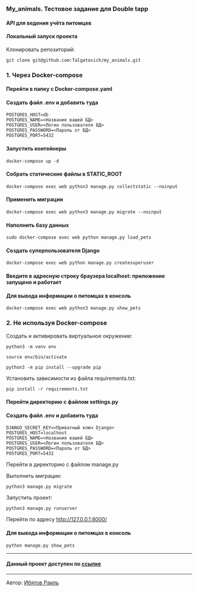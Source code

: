 ### My_animals. Тестовое задание для Double tapp

#### API для ведения учёта питомцев

#### Локальный запуск проекта

Клонировать репозиторий:

```
git clone git@github.com:Talgatovich/my_animals.git
```

### 1. Через Docker-compose

#### Перейти в папку с Docker-compose.yaml

#### Создать файл .env и добавить туда

```
POSTGRES_HOST=db
POSTGRES_NAME=<Название вашей БД>
POSTGRES_USER=<Логин пользователя БД>
POSTGRES_PASSWORD=<Пароль от БД>
POSTGRES_PORT=5432
```

#### Запустить контейнеры

```
docker-compose up -d
```

#### Собрать статические файлы в STATIC_ROOT

```
docker-compose exec web python3 manage.py collectstatic --noinput
```

#### Применить миграции

```
docker-compose exec web python3 manage.py migrate --noinput
```

#### Наполнить базу данных

```
sudo docker-compose exec web python manage.py load_pets
```

#### Создать суперпользователя Django

```
docker-compose exec web python manage.py createsuperuser
```

#### Введите в адресную строку браузера localhost: приложение запущено и работает

#### Для вывода информации о питомцах в консоль

```
docker-compose exec web python3 manage.py show_pets
```

### 2. Не используя Docker-compose

Cоздать и активировать виртуальное окружение:

```
python3 -m venv env
```

```
source env/bin/activate
```

```
python3 -m pip install --upgrade pip
```

Установить зависимости из файла requirements.txt:

```
pip install -r requirements.txt
```

#### Перейти директорию с файлом settings.py

#### Создать файл .env и добавить туда

```
DJANGO_SECRET_KEY=<Приватный ключ Django>
POSTGRES_HOST=localhost
POSTGRES_NAME=<Название вашей БД>
POSTGRES_USER=<Логин пользователя БД>
POSTGRES_PASSWORD=<Пароль от БД>
POSTGRES_PORT=5432
```

Перейти в директорию с файлом manage.py

Выполнить миграции:

```
python3 manage.py migrate
```

Запустить проект:

```
python3 manage.py runserver
```

Перейти по адресу <http://127.0.0.1:8000/>

#### Для вывода информации о питомцах в консоль

```
python manage.py show_pets
```

---

#### Данный проект доступен по [ссылке]()

---

Автор: [Ибятов Раиль](https://github.com/Talgatovich)
